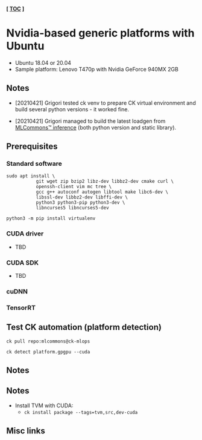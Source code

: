 **[ [TOC](../README.md) ]**

# Nvidia-based generic platforms with Ubuntu

* Ubuntu 18.04 or 20.04
* Sample platform: Lenovo T470p with Nvidia GeForce 940MX 2GB


## Notes

* [20210421] Grigori tested ck venv to prepare CK virtual environment 
  and build several python versions - it worked fine.

* [20210421] Grigori managed to build the latest loadgen 
  from [MLCommons&trade; inference](https://github.com/mlcommons/inference/tree/master/loadgen)
  (both python version and static library).


## Prerequisites

### Standard software
```
sudo apt install \
           git wget zip bzip2 libz-dev libbz2-dev cmake curl \
           openssh-client vim mc tree \
           gcc g++ autoconf autogen libtool make libc6-dev \
           libssl-dev libbz2-dev libffi-dev \
           python3 python3-pip python3-dev \
           libncurses5 libncurses5-dev

python3 -m pip install virtualenv

```

### CUDA driver

* TBD

### CUDA SDK

* TBD

### cuDNN


### TensorRT


## Test CK automation (platform detection)

```
ck pull repo:mlcommons@ck-mlops

ck detect platform.gpgpu --cuda
```


## Notes
## Notes
* Install TVM with CUDA:
  * ```ck install package --tags=tvm,src,dev-cuda```



## Misc links

